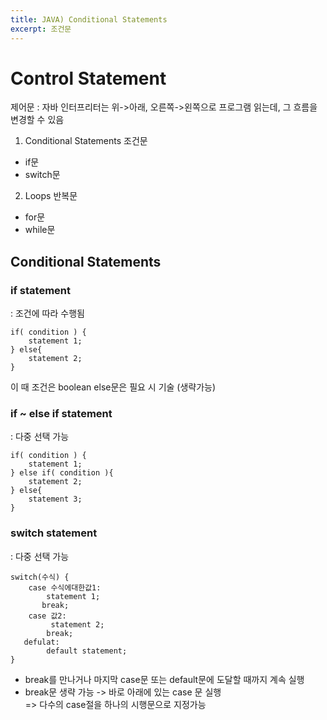 ```yaml
---
title: JAVA) Conditional Statements
excerpt: 조건문
---
```


# Control Statement
제어문 : 자바 인터프리터는 위->아래, 오른쪽->왼쪽으로 프로그램 읽는데, 그 흐름을 변경할 수 있음  
1. Conditional Statements 조건문
- if문
- switch문
2. Loops 반복문
- for문
- while문

## Conditional Statements
### if statement
: 조건에 따라 수행됨
```
if( condition ) {
    statement 1;
} else{
    statement 2;
}
```
이 때 조건은 boolean
else문은 필요 시 기술 (생략가능)

### if ~ else if statement
: 다중 선택 가능
```
if( condition ) {
    statement 1;
} else if( condition ){
    statement 2;
} else{
    statement 3;
}
```

### switch statement
: 다중 선택 가능
```
switch(수식) {
    case 수식에대한값1:
        statement 1;
       break;
    case 값2:
         statement 2;
        break;
   defulat:
        default statement;
}
```
- break를 만나거나 마지막 case문 또는 default문에 도달할 때까지 계속 실행  
- break문 생략 가능 -> 바로 아래에 있는 case 문 실행  
=> 다수의 case절을 하나의 시행문으로 지정가능 <br/>
